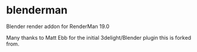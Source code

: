 blenderman
===============

Blender render addon for RenderMan 19.0

Many thanks to Matt Ebb for the initial 3delight/Blender plugin this is forked from.